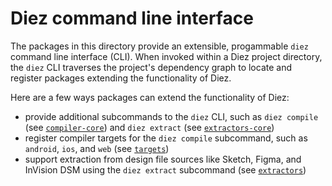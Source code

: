 # Diez command line interface

The packages in this directory provide an extensible, progammable `diez` command line interface (CLI). When invoked within a Diez project directory, the `diez` CLI traverses the project's dependency graph to locate and register packages extending the functionality of Diez.

Here are a few ways packages can extend the functionality of Diez:
 - provide additional subcommands to the `diez` CLI, such as `diez compile` (see [`compiler-core`](../compiler/compiler-core/)) and `diez extract` (see [`extractors-core`](../extractors/extractors-core/))
 - register compiler targets for the `diez compile` subcommand, such as `android`, `ios`, and `web` (see [`targets`](../compiler/targets/))
 - support extraction from design file sources like Sketch, Figma, and InVision DSM using the `diez extract` subcommand (see [`extractors`](../extractors/extractors/))
